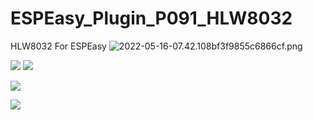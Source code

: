 # ESPEasy_Plugin_P091_HLW8032
HLW8032 For ESPEasy
![2022-05-16-07.42.108bf3f9855c6866cf.png](https://youjb.com/images/2022/05/16/2022-05-16-07.42.108bf3f9855c6866cf.png)

![](https://i.imgur.com/HSf6Utn.jpg)
![](https://i.imgur.com/UUdyd6F.jpg)

![](https://i.imgur.com/fBkNN7Y.jpg)


![](https://i.imgur.com/WUUlTuR.png)

